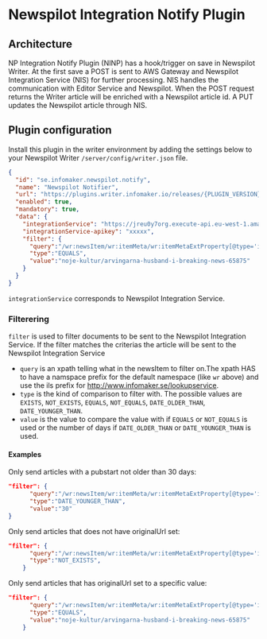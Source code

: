# Newspilot Integration Notify Plugin

## Architecture
NP Integration Notify Plugin (NINP) has a hook/trigger on save in Newspilot Writer.
At the first save a POST is sent to AWS Gateway and Newspilot Integration Service (NIS) for further processing. 
NIS handles the communication with Editor Service and Newspilot.
When the POST request returns the Writer article will be enriched with a Newspilot article id.
A PUT updates the Newspilot article through NIS.

## Plugin configuration
Install this plugin in the writer environment by adding the settings below to your Newspilot Writer `/server/config/writer.json` file.
```json
{
  "id": "se.infomaker.newspilot.notify",
  "name": "Newspilot Notifier",
  "url": "https://plugins.writer.infomaker.io/releases/{PLUGIN_VERSION}/im-newspilot-notify.js",
  "enabled": true,
  "mandatory": true,
  "data": {
    "integrationService": "https://jreu0y7org.execute-api.eu-west-1.amazonaws.com/dev",
    "integrationService-apikey": "xxxxx", 
    "filter": {
      "query":"/wr:newsItem/wr:itemMeta/wr:itemMetaExtProperty[@type='imext:originalUrl']/@value",                  
      "type":"EQUALS",
      "value":"noje-kultur/arvingarna-husband-i-breaking-news-65875"
    }
  }
}
```

`integrationService` corresponds to Newspilot Integration Service.
### Filterering
`filter` is used to filter documents to be sent to the Newspilot Integration Service. If the filter matches the criterias the article will be sent to the Newspilot Integration Service
* `query` is an xpath telling what in the newsItem to filter on.The xpath HAS to have a namspace prefix for the default namespace (like `wr` above) and use the ils prefix for http://www.infomaker.se/lookupservice.
* `type` is the kind of comparison to filter with. The possible values are `EXISTS`, `NOT_EXISTS`, `EQUALS`, `NOT_EQUALS`, `DATE_OLDER_THAN`, `DATE_YOUNGER_THAN`.
* `value` is the value to compare the value with if `EQUALS` or `NOT_EQUALS` is used or the number of days if `DATE_OLDER_THAN` or `DATE_YOUNGER_THAN` is used.

#### Examples
Only send articles with a pubstart not older than 30 days:
```json
"filter": {
      "query":"/wr:newsItem/wr:itemMeta/wr:itemMetaExtProperty[@type='imext:pubstart']/@value",                  
      "type":"DATE_YOUNGER_THAN",
      "value":"30"
}
```

Only send articles that does not have originalUrl set:
```json 
"filter": {
      "query":"/wr:newsItem/wr:itemMeta/wr:itemMetaExtProperty[@type='imext:originalUrl']/@value",                  
      "type":"NOT_EXISTS",      
    }
```

Only send articles that has originalUrl set to a specific value:
```json 
"filter": {
      "query":"/wr:newsItem/wr:itemMeta/wr:itemMetaExtProperty[@type='imext:originalUrl']/@value",                  
      "type":"EQUALS",
      "value":"noje-kultur/arvingarna-husband-i-breaking-news-65875"
    }
```
